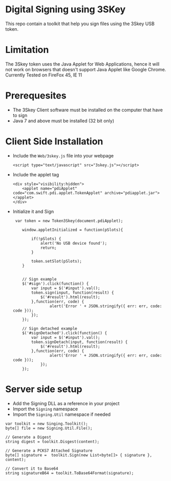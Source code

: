 Digital Signing using 3SKey
===========================
This repo contain a toolkit that help you sign files using the 3Skey USB token.

# Limitation
The 3Skey token uses the Java Applet for Web Applications, hence it will not work on browsers that doesn't support Java Applet like Google Chrome.
Currently Tested on FireFox 45, IE 11

# Prerequesites 
- The 3Skey Client software must be installed on the computer that have to sign
- Java 7 and above must be installed (32 bit only) 

# Client Side Installation
- Include the `Web/3skey.js` file into your webpage
    ```
    <script type="text/javascript" src="3skey.js"></script>
    ```
    
- Include the applet tag
    ```
    <div style="visibility:hidden">
        <applet name="pdiApplet" code="com.swift.pdi.applet.TokenApplet" archive="pdiapplet.jar"> </applet>
    </div>
    ```
- Initialize it and Sign

    ```
     var token = new Token3Skey(document.pdiApplet);

        window.appletInitialized = function(pSlots){            
            
            if(!pSlots) {
                alert('No USB device found');   
                return;         
            }
                        
            token.setSlot(pSlots);
        }
        
        
        // Sign example
        $('#sign').click(function() {
            var input = $('#input').val();            
            token.sign(input, function(result) {
                $('#result').html(result);
            },function(err, code) {
                    alert('Error ' + JSON.stringify({ err: err, code: code }));
            });
        });

        // Sign detached example
        $('#signDetached').click(function() {
            var input = $('#input').val();            
            token.signDetach(input, function(result) {
                $('#result').html(result);
            },function(err, code) {
                    alert('Error ' + JSON.stringify({ err: err, code: code }));
                });
        });
    ```

# Server side setup
- Add the Signing DLL as a reference in your project
- Import the `Signing` namespace
- Import the `Signing.Util` namespace if needed

```
var toolkit = new Singing.Toolkit();
byte[] file = new Signing.Util.File();

// Generate a Digest
string digest = toolkit.Disgest(content);

// Generate a PCKS7 Attached Signature
byte[] signature =  toolkit.Sign(new List<byte[]> { signature }, content);

// Convert it to Base64
string signatureB64 = toolkit.ToBase64Format(signature);
```